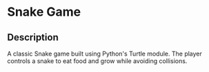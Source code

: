 # Snake Game

## Description
A classic Snake game built using Python's Turtle module. The player controls a snake to eat food and grow while avoiding collisions.
